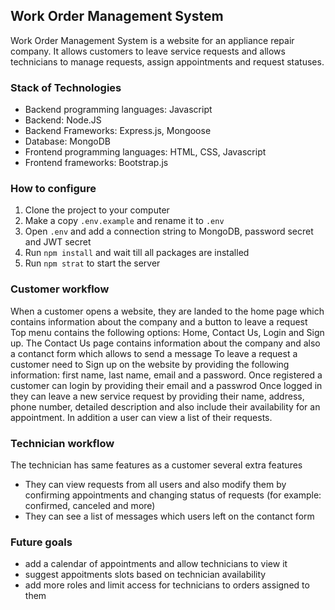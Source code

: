 ## Work Order Management System 

Work Order Management System is a website for an appliance repair company. 
It allows customers to leave service requests and allows technicians to manage requests, assign appointments and request statuses. 


### Stack of Technologies

- Backend programming languages: Javascript 
- Backend: Node.JS
- Backend Frameworks: Express.js, Mongoose 
- Database: MongoDB
- Frontend programming languages: HTML, CSS, Javascript
- Frontend frameworks: Bootstrap.js

### How to configure

1. Clone the project to your computer
2. Make a copy `.env.example` and rename it to `.env`
3. Open `.env` and add a connection string to MongoDB, password secret and JWT secret
4. Run `npm install` and wait till all packages are installed
5. Run `npm strat` to start the server

### Customer workflow

When a customer opens a website, they are landed to the home page which contains information about the company and a button to leave a request
Top menu contains the following options: Home, Contact Us, Login and Sign up. 
The Contact Us page contains information about the company and also a contanct form which allows to send a message
To leave a request a customer need to Sign up on the website by providing the following information: first name, last name, email and a password. 
Once registered a customer can login by providing their email and a passwrod 
Once logged in they can leave a new service request by providing their name, address, phone number, detailed description and also include their availability for an appointment.  In addition a user can view a list of their requests.

### Technician workflow

The technician has same features as a customer several extra features
- They can view requests from all users and also modify them by confirming appointments and changing status of requests (for example: confirmed, canceled and more)
- They can see a list of messages which users left on the contanct form

### Future goals

- add a calendar of appointments and allow technicians to view it 
- suggest appoitments slots based on technician availability
- add more roles and limit access for technicians to orders assigned to them
